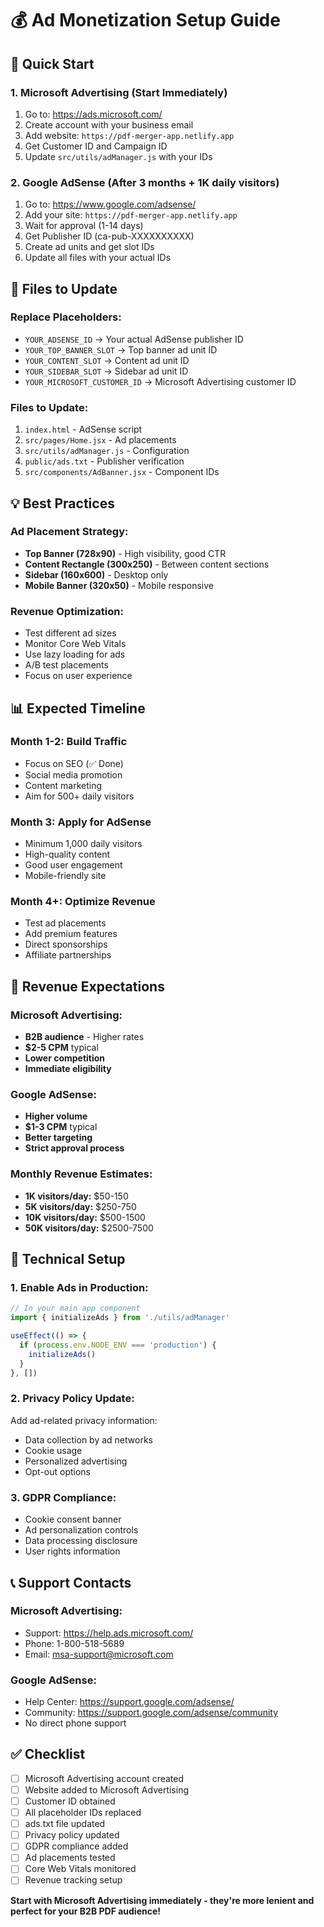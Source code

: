 # 💰 Ad Monetization Setup Guide

## 🚀 Quick Start

### 1. Microsoft Advertising (Start Immediately)
1. Go to: https://ads.microsoft.com/
2. Create account with your business email
3. Add website: `https://pdf-merger-app.netlify.app`
4. Get Customer ID and Campaign ID
5. Update `src/utils/adManager.js` with your IDs

### 2. Google AdSense (After 3 months + 1K daily visitors)
1. Go to: https://www.google.com/adsense/
2. Add your site: `https://pdf-merger-app.netlify.app`
3. Wait for approval (1-14 days)
4. Get Publisher ID (ca-pub-XXXXXXXXXX)
5. Create ad units and get slot IDs
6. Update all files with your actual IDs

## 📝 Files to Update

### Replace Placeholders:
- `YOUR_ADSENSE_ID` → Your actual AdSense publisher ID
- `YOUR_TOP_BANNER_SLOT` → Top banner ad unit ID
- `YOUR_CONTENT_SLOT` → Content ad unit ID
- `YOUR_SIDEBAR_SLOT` → Sidebar ad unit ID
- `YOUR_MICROSOFT_CUSTOMER_ID` → Microsoft Advertising customer ID

### Files to Update:
1. `index.html` - AdSense script
2. `src/pages/Home.jsx` - Ad placements
3. `src/utils/adManager.js` - Configuration
4. `public/ads.txt` - Publisher verification
5. `src/components/AdBanner.jsx` - Component IDs

## 💡 Best Practices

### Ad Placement Strategy:
- **Top Banner (728x90)** - High visibility, good CTR
- **Content Rectangle (300x250)** - Between content sections
- **Sidebar (160x600)** - Desktop only
- **Mobile Banner (320x50)** - Mobile responsive

### Revenue Optimization:
- Test different ad sizes
- Monitor Core Web Vitals
- Use lazy loading for ads
- A/B test placements
- Focus on user experience

## 📊 Expected Timeline

### Month 1-2: Build Traffic
- Focus on SEO (✅ Done)
- Social media promotion
- Content marketing
- Aim for 500+ daily visitors

### Month 3: Apply for AdSense
- Minimum 1,000 daily visitors
- High-quality content
- Good user engagement
- Mobile-friendly site

### Month 4+: Optimize Revenue
- Test ad placements
- Add premium features
- Direct sponsorships
- Affiliate partnerships

## 🎯 Revenue Expectations

### Microsoft Advertising:
- **B2B audience** - Higher rates
- **$2-5 CPM** typical
- **Lower competition**
- **Immediate eligibility**

### Google AdSense:
- **Higher volume**
- **$1-3 CPM** typical
- **Better targeting**
- **Strict approval process**

### Monthly Revenue Estimates:
- **1K visitors/day:** $50-150
- **5K visitors/day:** $250-750
- **10K visitors/day:** $500-1500
- **50K visitors/day:** $2500-7500

## 🔧 Technical Setup

### 1. Enable Ads in Production:
```javascript
// In your main app component
import { initializeAds } from './utils/adManager'

useEffect(() => {
  if (process.env.NODE_ENV === 'production') {
    initializeAds()
  }
}, [])
```

### 2. Privacy Policy Update:
Add ad-related privacy information:
- Data collection by ad networks
- Cookie usage
- Personalized advertising
- Opt-out options

### 3. GDPR Compliance:
- Cookie consent banner
- Ad personalization controls
- Data processing disclosure
- User rights information

## 📞 Support Contacts

### Microsoft Advertising:
- Support: https://help.ads.microsoft.com/
- Phone: 1-800-518-5689
- Email: msa-support@microsoft.com

### Google AdSense:
- Help Center: https://support.google.com/adsense/
- Community: https://support.google.com/adsense/community
- No direct phone support

## ✅ Checklist

- [ ] Microsoft Advertising account created
- [ ] Website added to Microsoft Advertising
- [ ] Customer ID obtained
- [ ] All placeholder IDs replaced
- [ ] ads.txt file updated
- [ ] Privacy policy updated
- [ ] GDPR compliance added
- [ ] Ad placements tested
- [ ] Core Web Vitals monitored
- [ ] Revenue tracking setup

**Start with Microsoft Advertising immediately - they're more lenient and perfect for your B2B PDF audience!**